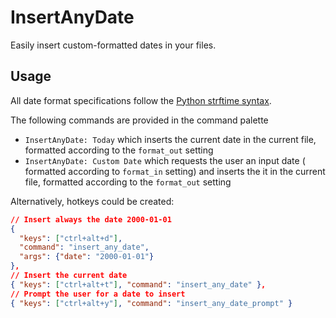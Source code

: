 # InsertAnyDate

Easily insert custom-formatted dates in your files.

## Usage

All date format specifications follow the [Python strftime syntax](https://docs.python.org/2/library/datetime.html#strftime-strptime-behavior).

The following commands are provided in the command palette

- `InsertAnyDate: Today` which inserts the current date in the current file,
  formatted according to the `format_out` setting
- `InsertAnyDate: Custom Date` which requests the user an input date (
  formatted according to `format_in` setting) and inserts the it in the current
  file, formatted according to the `format_out` setting

Alternatively, hotkeys could be created:

```json
// Insert always the date 2000-01-01
{
  "keys": ["ctrl+alt+d"],
  "command": "insert_any_date",
  "args": {"date": "2000-01-01"}
},
// Insert the current date
{ "keys": ["ctrl+alt+t"], "command": "insert_any_date" },
// Prompt the user for a date to insert
{ "keys": ["ctrl+alt+y"], "command": "insert_any_date_prompt" }
```
